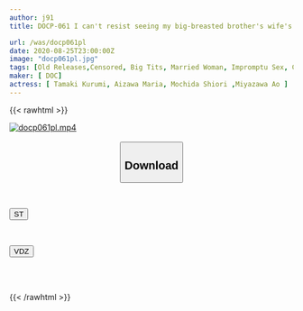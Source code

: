 ```yaml
---
author: j91
title: DOCP-061 I can't resist seeing my big-breasted brother's wife's defenseless breasts, so I fuck her right away! Although she was confused, her brother-in-law's big dick felt so good that she said, "Today is special," and enjoyed the sex with a smile!

url: /was/docp061pl
date: 2020-08-25T23:00:00Z
image: "docp061pl.jpg"
tags: [Old Releases,Censored, Big Tits, Married Woman, Impromptu Sex, Cuckold	]
maker: [ DOC]
actress: [ Tamaki Kurumi, Aizawa Maria, Mochida Shiori ,Miyazawa Ao ]
---
```



{{< rawhtml >}}

<div class="video" data-videoid="WP89edk0bJFRoJ">
    <a href="javascript:;">
        <img src="/was/docp061pl/docp061pl.jpg" width="WIDTH" height="HEIGHT" alt="docp061pl.mp4" loading="lazy">
    </a>
</div>

<script type="text/javascript" src="https://j91.asia/asset/on-demand-st.js"></script>

<br>
  <link rel="stylesheet" href="https://j91.asia/asset/bs5.css">
  
  <center>
  <button class="btn btn-primary" type="button" data-bs-toggle="collapse" data-bs-target=".multi-collapse" aria-expanded="false" aria-controls="multiCollapseExample1 multiCollapseExample2"><h2>Download</h2></button></center>
</p>
<div class="row">
  <div class="col">
    <div class="collapse multi-collapse" id="multiCollapseExample1">
      <div class="card card-body">
	      	      <br>
<div class="buttons">  
<p><a href="https://streamtape.to/v/WP89edk0bJFRoJ" target="_blank"><button class="btn-hover color-3"><i class="fa fa-download"></i> ST</button></a></p></div>
    </div>
  </div>
</div>
  <div class="col">
    <div class="collapse multi-collapse" id="multiCollapseExample2">
      <div class="card card-body">
	      <br>
<div class="buttons">
<p><a href="https://vidoza.net/qt7zzm4fsqwm" target="_blank"><button class="btn-hover color-1"><i class="fa fa-download"></i> VDZ</button></a></p></div>
<br><br>
      </div>
    </div>
  </div>
</div>

{{< /rawhtml >}}